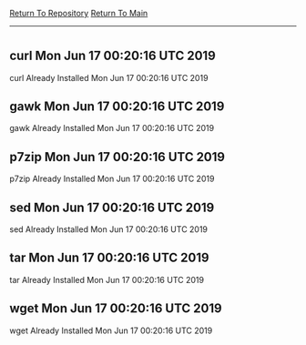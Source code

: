 [Return To Repository](https://github.com/deathbybandaid/piholeparser/)
[Return To Main](https://github.com/deathbybandaid/piholeparser/blob/master/RecentRunLogs/Mainlog.md)
____________________________________
# 
## curl Mon Jun 17 00:20:16 UTC 2019
curl Already Installed Mon Jun 17 00:20:16 UTC 2019
## gawk Mon Jun 17 00:20:16 UTC 2019
gawk Already Installed Mon Jun 17 00:20:16 UTC 2019
## p7zip Mon Jun 17 00:20:16 UTC 2019
p7zip Already Installed Mon Jun 17 00:20:16 UTC 2019
## sed Mon Jun 17 00:20:16 UTC 2019
sed Already Installed Mon Jun 17 00:20:16 UTC 2019
## tar Mon Jun 17 00:20:16 UTC 2019
tar Already Installed Mon Jun 17 00:20:16 UTC 2019
## wget Mon Jun 17 00:20:16 UTC 2019
wget Already Installed Mon Jun 17 00:20:16 UTC 2019
